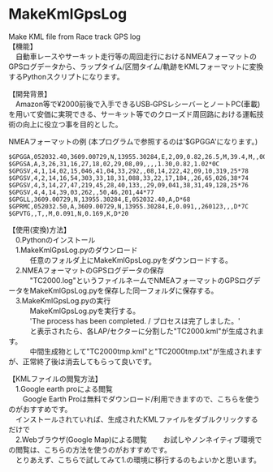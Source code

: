 # MakeKmlGpsLog
Make KML file from Race track GPS log  
【機能】   
　自動車レースやサーキット走行等の周回走行におけるNMEAフォーマットのGPSログデータから、ラップタイム/区間タイム/軌跡をKMLフォーマットに変換するPythonスクリプトになります。   
   
【開発背景】   
　Amazon等で¥2000前後で入手できるUSB‐GPSレシーバーとノートPC(車載)を用いて安価に実現できる、サーキット等でのクローズド周回路における運転技術の向上に役立つ事を目的とした。
   
NMEAフォーマットの例 (本プログラムで参照するのは'$GPGGA'になります。)   
```
$GPGGA,052032.40,3609.00729,N,13955.30284,E,2,09,0.82,26.5,M,39.4,M,,0000*67   
$GPGSA,A,3,26,31,16,27,18,02,29,08,09,,,,1.30,0.82,1.02*0C   
$GPGSV,4,1,14,02,15,046,41,04,33,292,,08,14,222,42,09,10,319,25*78   
$GPGSV,4,2,14,16,54,303,33,18,31,088,33,22,17,184,,26,65,026,38*74   
$GPGSV,4,3,14,27,47,219,45,28,40,133,,29,09,041,38,31,49,128,25*76   
$GPGSV,4,4,14,39,03,262,,50,46,201,44*77   
$GPGLL,3609.00729,N,13955.30284,E,052032.40,A,D*68   
$GPRMC,052032.50,A,3609.00729,N,13955.30284,E,0.091,,260123,,,D*7C   
$GPVTG,,T,,M,0.091,N,0.169,K,D*20
```
【使用(変換)方法】   
　0.Pythonのインストール   
　1.MakeKmlGpsLog.pyのダウンロード   
　　　任意のフォルダ上にMakeKmlGpsLog.pyをダウンロードする。   
　2.NMEAフォーマットのGPSログデータの保存   
　　　"TC2000.log"というファイルネームでNMEAフォーマットのGPSログデータをMakeKmlGpsLog.pyを保存した同一フォルダに保存する。   
　3.MakeKmlGpsLog.pyの実行   
　　　MakeKmlGpsLog.pyを実行する。   
　　　'The process has been completed. / プロセスは完了しました。'   
　　　と表示されたら、各LAP/セクターに分割した"TC2000.kml"が生成されます。   
　　　中間生成物として"TC2000tmp.kml"と"TC2000tmp.txt"が生成されますが、正常終了後は消去してもらって良いです。   
    
【KMLファイルの閲覧方法】   
　1.Google earth proによる閲覧   
　　Google Earth Proは無料でダウンロード/利用できますので、こちらを使うのがおすすめです。   
  　インストールされていれば、生成されたKMLファイルをダブルクリックするだけで   
　2.Webブラウザ(Google Map)による閲覧
　　お試しやノンネイティブ環境での閲覧は、こちらの方法を使うのがおすすめです。   
  　とりあえず、こちらで試してみて1.の環境に移行するのもよいかと思います。

